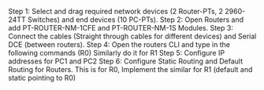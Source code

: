 Step 1:
Select and drag required network devices (2 Router-PTs, 2 2960-24TT Switches) and end devices (10 PC-PTs).
Step 2:
Open Routers and add PT-ROUTER-NM-1CFE and PT-ROUTER-NM-1S Modules.
Step 3:
Connect the cables (Straight through cables for different devices) and Serial DCE (between routers).
Step 4:
Open the routers CLI and type in the following commands (R0)
Similarly do it for R1
Step 5: 
Configure IP addresses for PC1 and PC2
Step 6:
Configure Static Routing and Default Routing for Routers.
This is for R0, Implement the similar for R1 (default and static pointing to R0)
